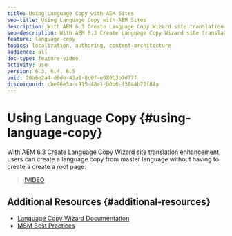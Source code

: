 ```yaml
---
title: Using Language Copy with AEM Sites
seo-title: Using Language Copy with AEM Sites
description: With AEM 6.3 Create Language Copy Wizard site translation enhancement, users can create a  language copy from master language without having to create a create a root page. 
seo-description: With AEM 6.3 Create Language Copy Wizard site translation enhancement, users can create a  language copy from master language without having to create a create a root page. 
feature: language-copy
topics: localization, authoring, content-architecture
audience: all
doc-type: feature-video
activity: use
version: 6.3, 6.4, 6.5
uuid: 20a6e2a4-d9de-43a1-8c0f-e080b3b7d77f
discoiquuid: cbe96e3a-c915-48a1-b0b6-f3844b72f84a
---
```


# Using Language Copy {#using-language-copy}

With AEM 6.3 Create Language Copy Wizard site translation enhancement, users can create a  language copy from master language without having to create a create a root page.

>[!VIDEO](https://video.tv.adobe.com/v/17116/?quality=9)

## Additional Resources {#additional-resources}

* [Language Copy Wizard Documentation](https://helpx.adobe.com/experience-manager/6-5/sites/administering/using/tc-wizard.html)
* [MSM Best Practices](https://helpx.adobe.com/experience-manager/6-5/sites/administering/using/msm-best-practices.html)